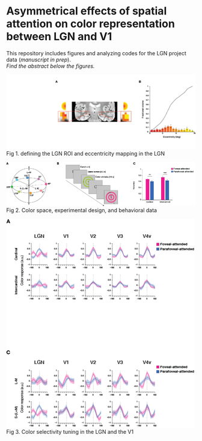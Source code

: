 # Asymmetrical effects of spatial attention on color representation between LGN and V1

This repository includes figures and analyzing codes for the LGN project data (*manuscript in prep*).  
*Find the abstract below the figures.*

![ROIdef](https://github.com/JiyeongHa/colorLGN/blob/master/LGN_eccentricity_mapping.png)  
Fig 1. defining the LGN ROI and eccentricity mapping in the LGN

![Experimental design](https://github.com/JiyeongHa/colorLGN/blob/master/LGN_experimental_design.png)  
Fig 2. Color space, experimental design, and behavioral data

![Creating stimuli](https://github.com/JiyeongHa/colorLGN/blob/master/LGN_V1_tuning.png)  
Fig 3. Color selectivity tuning in the LGN and the V1
